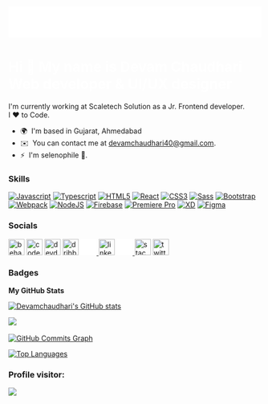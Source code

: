 <picture> 
 <source media="(prefers-color-scheme: light)" srcset="https://github.com/Devamchaudhari/Devamchaudhari/blob/main/light_img.png" width="900px">
  <img src="https://github.com/Devamchaudhari/Devamchaudhari/blob/main/GITHUB%20README.png" width="900px">
</picture>
<br>
<h1 style="color:white;">Hi 👋 My name is Devam Chaudhari
<br>
Web developer & UI/UX designer
  </h1>


I'm currently working at Scaletech Solution as a Jr. Frontend developer. <br>
I ❤️ to Code.

* 🌍  I'm based in Gujarat, Ahmedabad
* ✉️  You can contact me at [devamchaudhari40@gmail.com](mailto:devamchaudhari40@gmail.com).
* ⚡  I'm selenophile 🌙.

### Skills

<p align="left">
<a href="https://developer.mozilla.org/en-US/docs/Web/JavaScript" target="_blank" rel="noreferrer"><img src="https://raw.githubusercontent.com/danielcranney/readme-generator/main/public/icons/skills/javascript-colored.svg" width="36" height="36" alt="Javascript" /></a>
<a href="https://www.typescriptlang.org/" target="_blank" rel="noreferrer"><img src="https://raw.githubusercontent.com/danielcranney/readme-generator/main/public/icons/skills/typescript-colored.svg" width="36" height="36" alt="Typescript" /></a>
<a href="https://developer.mozilla.org/en-US/docs/Glossary/HTML5" target="_blank" rel="noreferrer"><img src="https://raw.githubusercontent.com/danielcranney/readme-generator/main/public/icons/skills/html5-colored.svg" width="36" height="36" alt="HTML5" /></a>
<a href="https://reactjs.org/" target="_blank" rel="noreferrer"><img src="https://raw.githubusercontent.com/danielcranney/readme-generator/main/public/icons/skills/react-colored.svg" width="36" height="36" alt="React" /></a>
<a href="https://www.w3.org/TR/CSS/#css" target="_blank" rel="noreferrer"><img src="https://raw.githubusercontent.com/danielcranney/readme-generator/main/public/icons/skills/css3-colored.svg" width="36" height="36" alt="CSS3" /></a>
<a href="https://sass-lang.com/" target="_blank" rel="noreferrer"><img src="https://raw.githubusercontent.com/danielcranney/readme-generator/main/public/icons/skills/sass-colored.svg" width="36" height="36" alt="Sass" /></a>
<a href="https://getbootstrap.com/" target="_blank" rel="noreferrer"><img src="https://raw.githubusercontent.com/danielcranney/readme-generator/main/public/icons/skills/bootstrap-colored.svg" width="36" height="36" alt="Bootstrap" /></a>
<a href="https://webpack.js.org/" target="_blank" rel="noreferrer"><img src="https://raw.githubusercontent.com/danielcranney/readme-generator/main/public/icons/skills/webpack-colored.svg" width="36" height="36" alt="Webpack" /></a>
<a href="https://nodejs.org/en/" target="_blank" rel="noreferrer"><img src="https://raw.githubusercontent.com/danielcranney/readme-generator/main/public/icons/skills/nodejs-colored.svg" width="36" height="36" alt="NodeJS" /></a>
<a href="https://firebase.google.com/" target="_blank" rel="noreferrer"><img src="https://raw.githubusercontent.com/danielcranney/readme-generator/main/public/icons/skills/firebase-colored.svg" width="36" height="36" alt="Firebase" /></a>
<a href="https://www.adobe.com/uk/products/premiere.html" target="_blank" rel="noreferrer"><img src="https://raw.githubusercontent.com/danielcranney/readme-generator/main/public/icons/skills/premierepro-colored.svg" width="36" height="36" alt="Premiere Pro" /></a>
<a href="https://www.adobe.com/uk/products/xd.html" target="_blank" rel="noreferrer"><img src="https://raw.githubusercontent.com/danielcranney/readme-generator/main/public/icons/skills/xd-colored.svg" width="36" height="36" alt="XD" /></a>
<a href="https://www.figma.com/" target="_blank" rel="noreferrer"><img src="https://raw.githubusercontent.com/danielcranney/readme-generator/main/public/icons/skills/figma-colored.svg" width="36" height="36" alt="Figma" /></a>
</p>


### Socials

<p align="left"> <a href="https://www.behance.com/devamchaud7cf7" target="_blank" rel="noreferrer"><img src="https://raw.githubusercontent.com/danielcranney/readme-generator/main/public/icons/socials/behance.svg" width="32" height="32" title="behance"/></a> <a href="https://www.codepen.io/devam-chaudhari" target="_blank" rel="noreferrer"><img src="https://cdn.iconscout.com/icon/free/png-256/free-codepen-8-461781.png" width="32" height="32" title="codepen" /></a> <a href="https://www.dev.to/chaudharidevam" target="_blank" rel="noreferrer"><img src="https://d2fltix0v2e0sb.cloudfront.net/dev-black.png" width="32" height="32" title="devdotto"/></a> <a href="https://www.dribbble.com/ChaudhariDevam" target="_blank" rel="noreferrer"><img src="https://raw.githubusercontent.com/danielcranney/readme-generator/main/public/icons/socials/dribbble.svg" width="32" height="32" title="dribbble"/></a> <a href="https://www.github.com/Devamchaudhari" target="_blank" rel="noreferrer">
 <picture> 
 <source media="(prefers-color-scheme: light)" srcset="https://github.com/Devamchaudhari/Devamchaudhari/blob/main/Vector%20(1).png" width="32" height="32" >
 <img src="https://github.com/Devamchaudhari/Devamchaudhari/blob/main/Vector.png" width="32" height="32" title="github"/>
</picture>
 </a> <a href="https://www.linkedin.com/in/devam-chaudhari-537ba7134/" target="_blank" rel="noreferrer"><img src="https://raw.githubusercontent.com/danielcranney/readme-generator/main/public/icons/socials/linkedin.svg" width="32" height="32" title="linkedin" /></a> <a href="http://www.medium.com/@devamchaudhari40" target="_blank" rel="noreferrer">
 <picture> 
 <source media="(prefers-color-scheme: light)" srcset="https://raw.githubusercontent.com/danielcranney/readme-generator/main/public/icons/socials/medium.svg" width="32" height="32" >
 <img src="https://github.com/Devamchaudhari/Devamchaudhari/blob/main/Frame.png" width="32" height="32" title="medium"/>
</picture></a> <a href="https://stackoverflow.com/users/17909143/chaudhari-devam" target="_blank" rel="noreferrer"><img src="https://raw.githubusercontent.com/danielcranney/readme-generator/main/public/icons/socials/stackoverflow.svg" width="32" height="32" title="stackoverflow"/></a> <a href="https://www.twitter.com/ChaudhariDevam" target="_blank" rel="noreferrer"><img src="https://raw.githubusercontent.com/danielcranney/readme-generator/main/public/icons/socials/twitter.svg" width="32" height="32" title="twitter"/></a></p>

### Badges
<b>My GitHub Stats</b>

<a href="http://www.github.com/Devamchaudhari"><img src="https://github-readme-stats.vercel.app/api?username=Devamchaudhari&show_icons=true&hide=&count_private=true&title_color=0891b2&text_color=ffffff&icon_color=0891b2&bg_color=1c1917&hide_border=true&show_icons=true" alt="Devamchaudhari's GitHub stats" /></a>

<a href="http://www.github.com/Devamchaudhari"><img src="https://github-readme-streak-stats.herokuapp.com/?user=Devamchaudhari&stroke=ffffff&background=1c1917&ring=0891b2&fire=0891b2&currStreakNum=ffffff&currStreakLabel=0891b2&sideNums=ffffff&sideLabels=ffffff&dates=ffffff&hide_border=true" /></a>

<a href="http://www.github.com/Devamchaudhari"><img src="https://activity-graph.herokuapp.com/graph?username=Devamchaudhari&bg_color=1c1917&color=ffffff&line=0891b2&point=ffffff&area_color=1c1917&area=true&hide_border=true&custom_title=GitHub%20Commits%20Graph" alt="GitHub Commits Graph" /></a>

<a href="https://github.com/Devamchaudhari" align="left"><img src="https://github-readme-stats.vercel.app/api/top-langs/?username=Devamchaudhari&langs_count=10&title_color=0891b2&text_color=ffffff&icon_color=0891b2&bg_color=1c1917&hide_border=true&locale=en&custom_title=Top%20%Languages" alt="Top Languages" /></a> 
### Profile visitor:
![](https://komarev.com/ghpvc/?username=Devamchaudhari&color=orange&style=flat-square)

<!---
Devamchaudhari/Devamchaudhari is a ✨ special ✨ repository because its `README.md` (this file) appears on your GitHub profile.
You can click the Preview link to take a look at your changes.
--->
